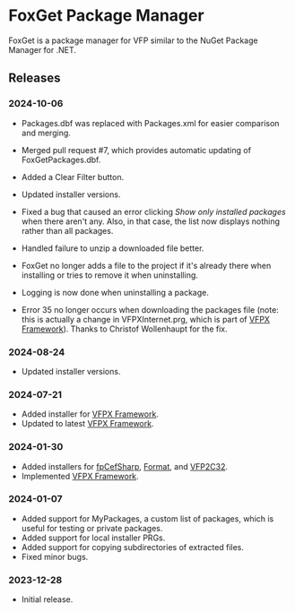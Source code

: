 # FoxGet Package Manager

FoxGet is a package manager for VFP similar to the NuGet Package Manager for .NET.

## Releases

### 2024-10-06

- Packages.dbf was replaced with Packages.xml for easier comparison and merging.

- Merged pull request #7, which provides automatic updating of FoxGetPackages.dbf.

- Added a Clear Filter button.

- Updated installer versions.

- Fixed a bug that caused an error clicking *Show only installed packages* when there aren't any. Also, in that case, the list now displays nothing rather than all packages.

- Handled failure to unzip a downloaded file better.

- FoxGet no longer adds a file to the project if it's already there when installing or tries to remove it when uninstalling.

- Logging is now done when uninstalling a package.

- Error 35 no longer occurs when downloading the packages file (note: this is actually a change in VFPXInternet.prg, which is part of [VFPX Framework](https://github.com/VFPX/VFPXFramework)). Thanks to Christof Wollenhaupt for the fix.

### 2024-08-24

* Updated installer versions.

### 2024-07-21

* Added installer for [VFPX Framework](https://github.com/VFPX/VFPXFramework).
* Updated to latest [VFPX Framework](https://github.com/VFPX/VFPXFramework).

### 2024-01-30

* Added installers for [fpCefSharp](https://github.com/cwollenhaupt/fpCefSharp), [Format](https://github.com/DougHennig/FormattingStrings), and [VFP2C32](https://github.com/ChristianEhlscheid/vfp2c32).
* Implemented [VFPX Framework](https://github.com/VFPX/VFPXFramework).

### 2024-01-07

* Added support for MyPackages, a custom list of packages, which is useful for testing or private packages.
* Added support for local installer PRGs.
* Added support for copying subdirectories of extracted files.
* Fixed minor bugs.

### 2023-12-28

* Initial release.
